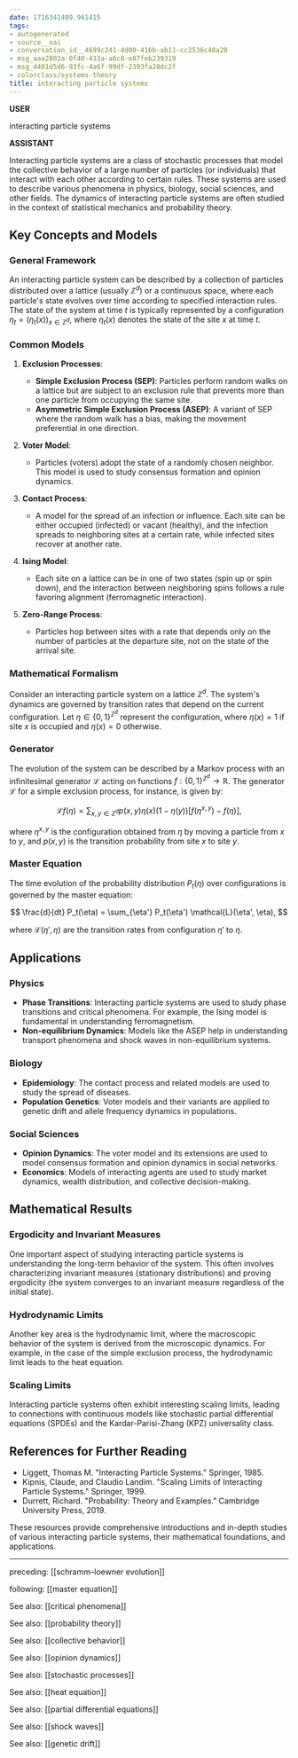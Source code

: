```yaml
---
date: 1716341409.961415
tags:
- autogenerated
- source__oai
- conversation_id__4699c241-4d00-416b-ab11-cc2536c48a20
- msg_aaa2802a-0f40-433a-a6c8-e87feb239319
- msg_d401d5d6-93fc-4a6f-99df-2393fa28dc2f
- colorclass/systems-theory
title: interacting particle systems
---
```


**USER**

interacting particle systems


**ASSISTANT**

Interacting particle systems are a class of stochastic processes that model the collective behavior of a large number of particles (or individuals) that interact with each other according to certain rules. These systems are used to describe various phenomena in physics, biology, social sciences, and other fields. The dynamics of interacting particle systems are often studied in the context of statistical mechanics and probability theory.

## Key Concepts and Models

### General Framework

An interacting particle system can be described by a collection of particles distributed over a lattice (usually $\mathbb{Z}^d$) or a continuous space, where each particle's state evolves over time according to specified interaction rules. The state of the system at time $t$ is typically represented by a configuration $\eta_t = (\eta_t(x))_{x \in \mathbb{Z}^d}$, where $\eta_t(x)$ denotes the state of the site $x$ at time $t$.

### Common Models

1. **Exclusion Processes**:
   - **Simple Exclusion Process (SEP)**: Particles perform random walks on a lattice but are subject to an exclusion rule that prevents more than one particle from occupying the same site.
   - **Asymmetric Simple Exclusion Process (ASEP)**: A variant of SEP where the random walk has a bias, making the movement preferential in one direction.

2. **Voter Model**:
   - Particles (voters) adopt the state of a randomly chosen neighbor. This model is used to study consensus formation and opinion dynamics.

3. **Contact Process**:
   - A model for the spread of an infection or influence. Each site can be either occupied (infected) or vacant (healthy), and the infection spreads to neighboring sites at a certain rate, while infected sites recover at another rate.

4. **Ising Model**:
   - Each site on a lattice can be in one of two states (spin up or spin down), and the interaction between neighboring spins follows a rule favoring alignment (ferromagnetic interaction).

5. **Zero-Range Process**:
   - Particles hop between sites with a rate that depends only on the number of particles at the departure site, not on the state of the arrival site.

### Mathematical Formalism

Consider an interacting particle system on a lattice $\mathbb{Z}^d$. The system's dynamics are governed by transition rates that depend on the current configuration. Let $\eta \in \{0,1\}^{\mathbb{Z}^d}$ represent the configuration, where $\eta(x) = 1$ if site $x$ is occupied and $\eta(x) = 0$ otherwise.

### Generator

The evolution of the system can be described by a Markov process with an infinitesimal generator $\mathcal{L}$ acting on functions $f: \{0,1\}^{\mathbb{Z}^d} \to \mathbb{R}$. The generator $\mathcal{L}$ for a simple exclusion process, for instance, is given by:

$$
\mathcal{L} f(\eta) = \sum_{x, y \in \mathbb{Z}^d} p(x, y) \eta(x) (1 - \eta(y)) [f(\eta^{x,y}) - f(\eta)],
$$

where $\eta^{x,y}$ is the configuration obtained from $\eta$ by moving a particle from $x$ to $y$, and $p(x,y)$ is the transition probability from site $x$ to site $y$.

### Master Equation

The time evolution of the probability distribution $P_t(\eta)$ over configurations is governed by the master equation:

$$
\frac{d}{dt} P_t(\eta) = \sum_{\eta'} P_t(\eta') \mathcal{L}(\eta', \eta),
$$

where $\mathcal{L}(\eta', \eta)$ are the transition rates from configuration $\eta'$ to $\eta$.

## Applications

### Physics

- **Phase Transitions**: Interacting particle systems are used to study phase transitions and critical phenomena. For example, the Ising model is fundamental in understanding ferromagnetism.
- **Non-equilibrium Dynamics**: Models like the ASEP help in understanding transport phenomena and shock waves in non-equilibrium systems.

### Biology

- **Epidemiology**: The contact process and related models are used to study the spread of diseases.
- **Population Genetics**: Voter models and their variants are applied to genetic drift and allele frequency dynamics in populations.

### Social Sciences

- **Opinion Dynamics**: The voter model and its extensions are used to model consensus formation and opinion dynamics in social networks.
- **Economics**: Models of interacting agents are used to study market dynamics, wealth distribution, and collective decision-making.

## Mathematical Results

### Ergodicity and Invariant Measures

One important aspect of studying interacting particle systems is understanding the long-term behavior of the system. This often involves characterizing invariant measures (stationary distributions) and proving ergodicity (the system converges to an invariant measure regardless of the initial state).

### Hydrodynamic Limits

Another key area is the hydrodynamic limit, where the macroscopic behavior of the system is derived from the microscopic dynamics. For example, in the case of the simple exclusion process, the hydrodynamic limit leads to the heat equation.

### Scaling Limits

Interacting particle systems often exhibit interesting scaling limits, leading to connections with continuous models like stochastic partial differential equations (SPDEs) and the Kardar-Parisi-Zhang (KPZ) universality class.

## References for Further Reading

- Liggett, Thomas M. "Interacting Particle Systems." Springer, 1985.
- Kipnis, Claude, and Claudio Landim. "Scaling Limits of Interacting Particle Systems." Springer, 1999.
- Durrett, Richard. "Probability: Theory and Examples." Cambridge University Press, 2019.

These resources provide comprehensive introductions and in-depth studies of various interacting particle systems, their mathematical foundations, and applications.


---

preceding: [[schramm–loewner evolution]]  


following: [[master equation]]

See also: [[critical phenomena]]


See also: [[probability theory]]


See also: [[collective behavior]]


See also: [[opinion dynamics]]


See also: [[stochastic processes]]


See also: [[heat equation]]


See also: [[partial differential equations]]


See also: [[shock waves]]


See also: [[genetic drift]]